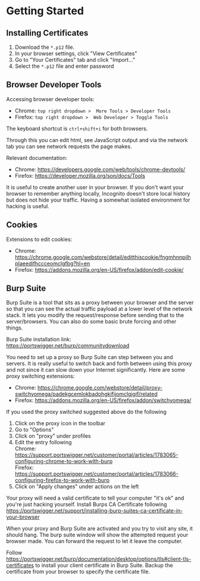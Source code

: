 # Getting Started

## Installing Certificates

1. Download the `*.p12` file.
2. In your browser settings, click "View Certificates"
3. Go to "Your Certificates" tab and click "Import..."
4. Select the `*.p12` file and enter password

## Browser Developer Tools

Accessing browser developer tools:

* Chrome: `top right dropdown >  More Tools > Developer Tools`
* Firefox: `top right dropdown >  Web Developer > Toggle Tools`

The keyboard shortcut is `ctrl+shift+i` for both browsers.

Through this you can edit html, see JavaScript output and via the network tab you can see network requests the page makes.

Relevant documentation:

* Chrome: <https://developers.google.com/web/tools/chrome-devtools/>
* Firefox: <https://developer.mozilla.org/son/docs/Tools>

It is useful to create another user in your browser. If you don't want your browser to remember anything locally, Incognito doesn't store local history but does not hide your traffic. Having a somewhat isolated environment for hacking is useful.

## Cookies

Extensions to edit cookies:

* Chrome: <https://chrome.google.com/webstore/detail/editthiscookie/fngmhnnpilhplaeedifhccceomclgfbg?hl=en>
* Firefox: <https://addons.mozilla.org/en-US/firefox/addon/edit-cookie/>

## Burp Suite

Burp Suite is a tool that sits as a proxy between your browser and the server so that you can see the actual traffic payload at a lower level of the network stack. It lets you modify the request/response before sending that to the server/browsers. You can also do some basic brute forcing and other things.

Burp Suite installation link: <https://portswigger.net/burp/communitydownload>

You need to set up a proxy so Burp Suite can step between you and servers. It is really useful to switch back and forth between using this proxy and not since it can slow down your Internet significantly. Here are some proxy switching extensions:

* Chrome: <https://chrome.google.com/webstore/detail/proxy-switchyomega/padekgcemlokbadohgkifijomclgjgif/related>
* Firefox: <https://addons.mozilla.org/en-US/firefox/addon/switchyomega/>

If you used the proxy switched suggested above do the following

1. Click on the proxy icon in the toolbar
2. Go to "Options"
3. Click on "proxy" under profiles
4. Edit the entry following  
Chrome: <https://support.portswigger.net/customer/portal/articles/1783065-configuring-chrome-to-work-with-burp>  
Firefox: <https://support.portswigger.net/customer/portal/articles/1783066-configuring-firefox-to-work-with-burp>
5. Click on "Apply changes" under actions on the left

Your proxy will need a valid certificate to tell your computer "it's ok" and you're just hacking yourself. Install Burps CA Certificate following <https://portswigger.net/support/installing-burp-suites-ca-certificate-in-your-browser>

When your proxy and Burp Suite are activated and you try to visit any site, it should hang. The burp suite window will show the attempted request your browser made. You can forward the request to let it leave the computer.

Follow <https://portswigger.net/burp/documentation/desktop/options/tls#client-tls-certificates> to install your client certificate in Burp Suite. Backup the certificate from your browser to specify the certificate file.
